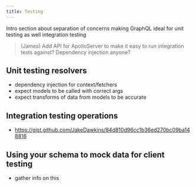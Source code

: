 ```yaml
---
title: Testing
---
```


Intro section about separation of concerns making GraphQL ideal for unit testing as well integration testing

> (James) Add API for ApolloServer to make it easy to run integration tests against? Dependency injection anyone?

## Unit testing resolvers

- dependency injection for context/fetchers
- expect models to be called with correct args
- expect transforms of data from models to be accurate

## Integration testing operations

- https://gist.github.com/JakeDawkins/84d810d96cc1b36ed270bc09ba148816

## Using your schema to mock data for client testing

- gather info on this
